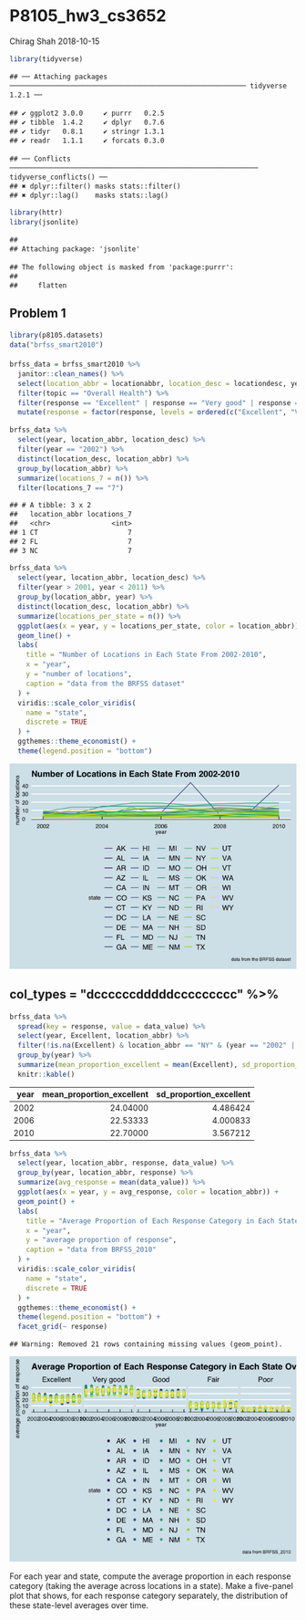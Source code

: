 P8105\_hw3\_cs3652
================
Chirag Shah
2018-10-15

``` r
library(tidyverse)
```

    ## ── Attaching packages ────────────────────────────────────────────────────────── tidyverse 1.2.1 ──

    ## ✔ ggplot2 3.0.0     ✔ purrr   0.2.5
    ## ✔ tibble  1.4.2     ✔ dplyr   0.7.6
    ## ✔ tidyr   0.8.1     ✔ stringr 1.3.1
    ## ✔ readr   1.1.1     ✔ forcats 0.3.0

    ## ── Conflicts ───────────────────────────────────────────────────────────── tidyverse_conflicts() ──
    ## ✖ dplyr::filter() masks stats::filter()
    ## ✖ dplyr::lag()    masks stats::lag()

``` r
library(httr)
library(jsonlite)
```

    ## 
    ## Attaching package: 'jsonlite'

    ## The following object is masked from 'package:purrr':
    ## 
    ##     flatten

Problem 1
---------

``` r
library(p8105.datasets)
data("brfss_smart2010")

brfss_data = brfss_smart2010 %>% 
  janitor::clean_names() %>% 
  select(location_abbr = locationabbr, location_desc = locationdesc, year, topic, response, data_value) %>% 
  filter(topic == "Overall Health") %>% 
  filter(response == "Excellent" | response == "Very good" | response == "Good" | response == "Fair" | response == "Poor") %>% 
  mutate(response = factor(response, levels = ordered(c("Excellent", "Very good", "Good", "Fair", "Poor"))))
```

``` r
brfss_data %>% 
  select(year, location_abbr, location_desc) %>% 
  filter(year == "2002") %>% 
  distinct(location_desc, location_abbr) %>% 
  group_by(location_abbr) %>% 
  summarize(locations_7 = n()) %>% 
  filter(locations_7 == "7")
```

    ## # A tibble: 3 x 2
    ##   location_abbr locations_7
    ##   <chr>               <int>
    ## 1 CT                      7
    ## 2 FL                      7
    ## 3 NC                      7

``` r
brfss_data %>% 
  select(year, location_abbr, location_desc) %>% 
  filter(year > 2001, year < 2011) %>% 
  group_by(location_abbr, year) %>% 
  distinct(location_desc, location_abbr) %>% 
  summarize(locations_per_state = n()) %>%
  ggplot(aes(x = year, y = locations_per_state, color = location_abbr)) +
  geom_line() +
  labs(
    title = "Number of Locations in Each State From 2002-2010",
    x = "year",
    y = "number of locations",
    caption = "data from the BRFSS dataset"
  ) +
  viridis::scale_color_viridis(
    name = "state", 
    discrete = TRUE
  ) + 
  ggthemes::theme_economist() +
  theme(legend.position = "bottom")
```

![](p8105_hw3_cs3652_files/figure-markdown_github/unnamed-chunk-4-1.png)

col\_types = "dccccccdddddccccccccc" %&gt;%
-------------------------------------------

``` r
brfss_data %>%
  spread(key = response, value = data_value) %>%
  select(year, Excellent, location_abbr) %>% 
  filter(!is.na(Excellent) & location_abbr == "NY" & (year == "2002" | year == "2006" | year == "2010")) %>%
  group_by(year) %>% 
  summarize(mean_proportion_excellent = mean(Excellent), sd_proportion_excellent = sd(Excellent)) %>% 
  knitr::kable()
```

|  year|  mean\_proportion\_excellent|  sd\_proportion\_excellent|
|-----:|----------------------------:|--------------------------:|
|  2002|                     24.04000|                   4.486424|
|  2006|                     22.53333|                   4.000833|
|  2010|                     22.70000|                   3.567212|

``` r
brfss_data %>% 
  select(year, location_abbr, response, data_value) %>% 
  group_by(year, location_abbr, response) %>% 
  summarize(avg_response = mean(data_value)) %>% 
  ggplot(aes(x = year, y = avg_response, color = location_abbr)) + 
  geom_point() +
  labs(
    title = "Average Proportion of Each Response Category in Each State Over Time",
    x = "year",
    y = "average proportion of response",
    caption = "data from BRFSS_2010"
  ) +
  viridis::scale_color_viridis(
    name = "state", 
    discrete = TRUE
  ) + 
  ggthemes::theme_economist() + 
  theme(legend.position = "bottom") +
  facet_grid(~ response) 
```

    ## Warning: Removed 21 rows containing missing values (geom_point).

![](p8105_hw3_cs3652_files/figure-markdown_github/unnamed-chunk-6-1.png)

For each year and state, compute the average proportion in each response category (taking the average across locations in a state). Make a five-panel plot that shows, for each response category separately, the distribution of these state-level averages over time.
